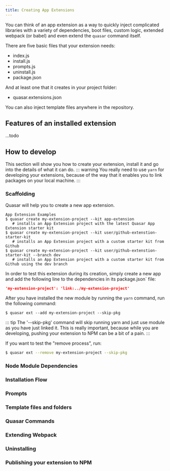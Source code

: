 ```yaml
---
title: Creating App Extensions
---
```


You can think of an app extension as a way to quickly inject complicated libraries with a variety of dependencies, boot files, custom logic, extended webpack (or babel) and even extend the `quasar` command itself.

There are five basic files that your extension needs:
- index.js
- install.js
- prompts.js
- uninstall.js
- package.json

And at least one that it creates in your project folder:
- quasar.extensions.json

You can also inject template files anywhere in the repository.

## Features of an installed extension
...todo

## How to develop
This section will show you how to create your extension, install it and go into the details of what it can do. 
::: warning
You really need to use `yarn` for developing your extensions, because of the way that it enables you to link packages on your local machine.
:::

### Scaffolding
Quasar will help you to create a new app extension.
```shell
App Extension Examples
$ quasar create my-extension-project --kit app-extension
   # installs an App Extension project with the latest Quasar App Extension starter kit
$ quasar create my-extension-project --kit user/github-extenstion-starter-kit
   # installs an App Extension project with a custom starter kit from Github
$ quasar create my-extension-project --kit user/github-extenstion-starter-kit --branch dev
   # installs an App Extension project with a custom starter kit from Github using the dev branch
```

In order to test this extension during its creation, simply create a new app and add the following line to the dependencies in its package.json` file:

```json
'my-extension-project': 'link:../my-extension-project'
```

After you have installed the new module by running the `yarn` command, run the following command:
```shell
$ quasar ext --add my-extension-project --skip-pkg
``` 
::: tip
The '--skip-pkg' command will skip running yarn and just use module as you have just linked it. This is really important, because while you are developing, pushing your extension to NPM can be a bit of a pain.
:::

If you want to test the "remove process", run:
```bash
$ quasar ext --remove my-extension-project --skip-pkg
```

### Node Module Dependencies

### Installation Flow

### Prompts

### Template files and folders

### Quasar Commands

### Extending Webpack

### Uninstalling

### Publishing your extension to NPM
